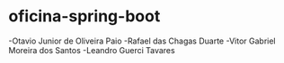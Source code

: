 # oficina-spring-boot

-Otavio Junior de Oliveira Paio
-Rafael das Chagas Duarte 
-Vitor Gabriel Moreira dos Santos
-Leandro Guerci Tavares